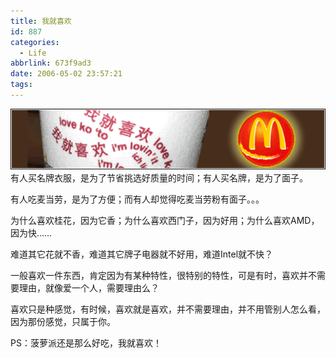 ```yaml
---
title: 我就喜欢
id: 887
categories:
  - Life
abbrlink: 673f9ad3
date: 2006-05-02 23:57:21
tags:
---
```


![](/images/2006/05/02_2006-5-54671217_12730.gif)
有人买名牌衣服，是为了节省挑选好质量的时间；有人买名牌，是为了面子。

有人吃麦当劳，是为了方便；而有人却觉得吃麦当劳粉有面子。。。

为什么喜欢桂花，因为它香；为什么喜欢西门子，因为好用；为什么喜欢AMD，因为快&hellip;&hellip;

难道其它花就不香，难道其它牌子电器就不好用，难道Intel就不快？

一般喜欢一件东西，肯定因为有某种特性，很特别的特性，可是有时，喜欢并不需要理由，就像爱一个人，需要理由么？

喜欢只是种感觉，有时候，喜欢就是喜欢，并不需要理由，并不用管别人怎么看，因为那份感觉，只属于你。

PS：菠萝派还是那么好吃，我就喜欢！